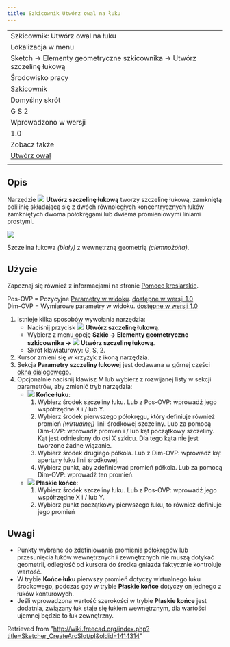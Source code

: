 ```yaml
---
title: Szkicownik Utwórz owal na łuku
---
```


|                                                                      |
| -------------------------------------------------------------------- |
| Szkicownik: Utwórz owal na łuku                                      |
| Lokalizacja w menu                                                   |
| Sketch → Elementy geometryczne szkicownika → Utwórz szczelinę łukową |
| Środowisko pracy                                                     |
| [Szkicownik](/Sketcher_Workbench/pl "Sketcher Workbench/pl")         |
| Domyślny skrót                                                       |
| G S 2                                                                |
| Wprowadzono w wersji                                                 |
| 1.0                                                                  |
| Zobacz także                                                         |
| [Utwórz owal](/Sketcher_CreateSlot/pl "Sketcher CreateSlot/pl")      |
|                                                                      |

## Opis

Narzędzie ![](/images/Sketcher_CreateArcSlot.svg) **Utwórz szczelinę łukową** tworzy szczelinę łukową, zamkniętą polilinię składającą się z dwóch równoległych koncentrycznych łuków zamkniętych dwoma półokręgami lub dwiema promieniowymi liniami prostymi.

![](/images/Sketcher_CreateArcSlot_Example.png)

Szczelina łukowa _(biały)_ z wewnętrzną geometrią _(ciemnożółta)_.

## Użycie

Zapoznaj się również z informacjami na stronie [Pomoce kreślarskie](/Sketcher_Workbench/pl#Pomoce_kreślarskie "Sketcher Workbench/pl").

Pos-OVP = Pozycyjne [Parametry w widoku](/Sketcher_Preferences#Ogólne/pl "Sketcher Preferences"). [dostępne w wersji 1.0](/Release_notes_1.0/pl "Release notes 1.0/pl")  
Dim-OVP = Wymiarowe parametry w widoku. [dostępne w wersji 1.0](/Release_notes_1.0/pl "Release notes 1.0/pl")

1. Istnieje kilka sposobów wywołania narzędzia:
   - Naciśnij przycisk ![](/images/Sketcher_CreateArcSlot.svg) **Utwórz szczelinę łukową**.
   - Wybierz z menu opcję **Szkic → Elementy geometryczne szkicownika → ![](/images/Sketcher_CreateArcSlot.svg) Utwórz szczelinę łukową**.
   - Skrót klawiaturowy: G, S, 2.
2. Kursor zmieni się w krzyżyk z ikoną narzędzia.
3. Sekcja **Parametry szczeliny łukowej** jest dodawana w górnej części [okna dialogowego](/Sketcher_Dialog/pl "Sketcher Dialog/pl").
4. Opcjonalnie naciśnij klawisz M lub wybierz z rozwijanej listy w sekcji parametrów, aby zmienić tryb narzędzia:
   - ![](/images/Sketcher_CreateArcSlot.svg) **Końce łuku**:
     1. Wybierz środek szczeliny łuku. Lub z Pos-OVP: wprowadź jego współrzędne X i / lub Y.
     2. Wybierz środek pierwszego półokręgu, który definiuje również promień _(wirtualnej)_ linii środkowej szczeliny. Lub za pomocą Dim-OVP: wprowadź promień i / lub kąt początkowy szczeliny. Kąt jest odniesiony do osi X szkicu. Dla tego kąta nie jest tworzone żadne wiązanie.
     3. Wybierz środek drugiego półkola. Lub z Dim-OVP: wprowadź kąt apertury łuku linii środkowej.
     4. Wybierz punkt, aby zdefiniować promień półkola. Lub za pomocą Dim-OVP: wprowadź ten promień.
   - ![](/images/Sketcher_CreateRectangleSlot.svg) **Płaskie końce**:
     1. Wybierz środek szczeliny łuku. Lub z Pos-OVP: wprowadź jego współrzędne X i / lub Y.
     2. Wybierz punkt początkowy pierwszego łuku, to również definiuje jego promień

## Uwagi

- Punkty wybrane do zdefiniowania promienia półokręgów lub przesunięcia łuków wewnętrznych i zewnętrznych nie muszą dotykać geometrii, odległość od kursora do środka gniazda faktycznie kontroluje wartość.
- W trybie **Końce łuku** pierwszy promień dotyczy wirtualnego łuku środkowego, podczas gdy w trybie **Płaskie końce** dotyczy on jednego z łuków konturowych.
- Jeśli wprowadzona wartość szerokości w trybie **Płaskie końce** jest dodatnia, związany łuk staje się łukiem wewnętrznym, dla wartości ujemnej będzie to łuk zewnętrzny.

Retrieved from "<http://wiki.freecad.org/index.php?title=Sketcher_CreateArcSlot/pl&oldid=1414314>"
